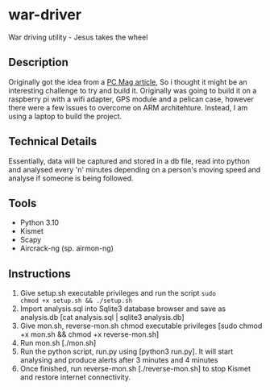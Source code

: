 # war-driver
War driving utility - Jesus takes the wheel

## Description
Originally got the idea from a <a href="https://au.pcmag.com/security/95637/are-you-being-followed-use-a-raspberry-pi-to-find-out">PC Mag article</a>, So i thought it might be an interesting challenge to try and build it. Originally was going to build it on a raspberry pi with a wifi adapter, GPS module and a pelican case, however there were a few issues to overcome on ARM architehture. Instead, I am using a laptop to build the project.

## Technical Details
Essentially, data will be captured and stored in a db file, read into python and analysed every 'n' minutes depending on a person's moving speed and analyse if someone is being followed.

## Tools
* Python 3.10
* Kismet
* Scapy
* Aircrack-ng (sp. airmon-ng)

## Instructions

1. Give setup.sh executable privileges and run the script <code>sudo chmod +x setup.sh && ./setup.sh</code>
2. Import analysis.sql into Sqlite3 database browser and save as analysis.db [cat analysis.sql | sqlite3 analysis.db]
3. Give mon.sh, reverse-mon.sh chmod executable privileges [sudo chmod +x mon.sh && chmod +x reverse-mon.sh]
4. Run mon.sh [./mon.sh]
5. Run the python script, run.py using [python3 run.py]. It will start analysing and produce alerts after 3 minutes and 4 minutes
6. Once finished, run reverse-mon.sh [./reverse-mon.sh] to stop Kismet and restore internet connectivity.
